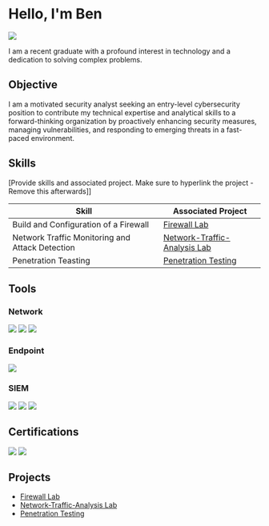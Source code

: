# Hello, I'm Ben
<a href="https://linkedin.com/in/benitez-dawkins"><img src="https://img.shields.io/badge/-LinkedIn-0072b1?&style=for-the-badge&logo=linkedin&logoColor=white" /></a>


I am a recent graduate with a profound interest in technology and a dedication to solving complex problems.








## Objective

I am a motivated security analyst seeking an entry-level cybersecurity position to contribute my technical expertise and analytical skills to a forward-thinking organization by proactively enhancing security measures, managing vulnerabilities, and responding to emerging threats in a fast-paced environment.


## Skills
[Provide skills and associated project. Make sure to hyperlink the project - Remove this afterwards]]

| Skill                                         | Associated Project         |
|-----------------------------------------------|----------------------------|
| Build and Configuration of a Firewall          | <a href="https://github.com/bennwil/Firewall-Lab/blob/main/README.md">Firewall Lab</a>|
| Network Traffic Monitoring and Attack Detection | <a href="https://github.com/bennwil/Network-Traffic-Analysis/blob/main/README.md">Network-Traffic-Analysis Lab</a>|
| Penetration Teasting                            | <a href="https://github.com/bennwil/Pentest/edit/main/README.md">Penetration Testing</a>|
## Tools

### Network
<div>
    <img src="https://img.shields.io/badge/-Wireshark-1679A7?&style=for-the-badge&logo=Wireshark&logoColor=white" />
    <img src="https://img.shields.io/badge/-pfSense-008080?&style=for-the-badge&logo=pfSense&logoColor=white" />
     <img src="https://img.shields.io/badge/-Snort-FF0000?&style=for-the-badge&logo=Snort&logoColor=white" />
</div>

### Endpoint
<div>
    <img src="https://img.shields.io/badge/-Microsoft_Defender_for_Endpoint-00A4EF?&style=for-the-badge&logo=Microsoft&logoColor=white" />
</div>

### SIEM
<div>
    <img src="https://img.shields.io/badge/-Microsoft_Sentinel-0078D4?&style=for-the-badge&logo=Microsoft&logoColor=white" />
    <img src="https://img.shields.io/badge/-Splunk-000000?&style=for-the-badge&logo=Splunk&logoColor=white" />
    <img src="https://img.shields.io/badge/-Elastic-005571?&style=for-the-badge&logo=Elastic&logoColor=white" />
</div>

## Certifications
<div>
<img src="https://img.shields.io/badge/-Security%2B-FF0000?&style=for-the-badge&logo=CompTIA&logoColor=white" />
<img src="https://img.shields.io/badge/-Google%20Cybersecurity-4285F4?&style=for-the-badge&logo=Coursera&logoColor=white" />

</div>

## Projects
- <a href="https://github.com/bennwil/Firewall-Lab/blob/main/README.md">Firewall Lab</a>
- <a href="https://github.com/bennwil/Network-Traffic-Analysis/blob/main/README.md">Network-Traffic-Analysis Lab</a>
- <a href="https://github.com/bennwil/Pentest/edit/main/README.md">Penetration Testing</a>

